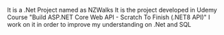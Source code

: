 It is a .Net Project named as NZWalks
It is the project developed in Udemy Course "Build ASP.NET Core Web API - Scratch To Finish (.NET8 API)"
I work on it in order to improve my understanding on .Net and SQL
